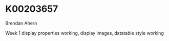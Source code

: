 # K00203657
Brendan Ahern

Week 1
display properties working, 
display images, 
datatable style working
